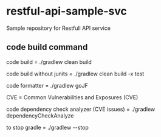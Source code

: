 # restful-api-sample-svc
Sample repository for Restfull API service

## code build command
code build = ./gradlew clean build

code build without junits = ./gradlew clean build -x test

code formatter = ./gradlew goJF

CVE = Common Vulnerabilities and Exposures (CVE)

code dependency check analyzer (CVE issues) = ./gradlew dependencyCheckAnalyze

to stop gradle = ./gradlew --stop